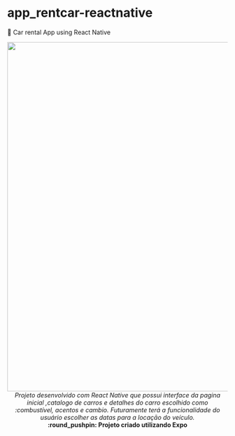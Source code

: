 # app_rentcar-reactnative
:iphone: Car rental App using React Native

<div align="center">

<img src="https://i.ibb.co/zJ5NRdS/995f6168-0c0c-458e-913c-7e003d528420.jpg" width="800px"> 
</br>
<i> Projeto desenvolvido com React Native que possui interface da pagina inicial ,catalogo de carros e detalhes 
do carro escolhido como :combustível, acentos e cambio. Futuramente terá a funcionalidade do usuário escolher as datas para a locaçāo do veículo. </i>
</br>
<b> :round_pushpin:	  Projeto criado utilizando Expo</b>
